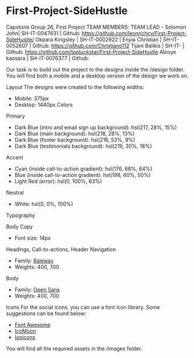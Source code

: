 # First-Project-SideHustle
Capstone Group 26, First Project
TEAM MEMBERS:
TEAM LEAD - Solomon John| SH-IT-0047631 | Github: https://github.com/leonrichcy/First-Project-SideHustle/
Okpara Kingsley | SH-IT-0002922 | 
Enyia Christian | SH-IT-0052607 | Github: https://github.com/Christiano112
Tijani Balikis | SH-IT-  | Github: https://github.com/topluckstar/First-Project-SideHustle
Abioye kaosara | SH-IT-0076377 | Github:


Our task is to build out the project to the designs inside the /design folder. You will find both a mobile and a desktop version of the design we work on.

Layout
The designs were created to the following widths:
- Mobile: 375px
- Desktop: 1440px
Colors

Primary
- Dark Blue (intro and email sign up background): hsl(217, 28%, 15%)
- Dark Blue (main background): hsl(218, 28%, 13%)
- Dark Blue (footer background): hsl(216, 53%, 9%)
- Dark Blue (testimonials background): hsl(219, 30%, 18%)

Accent
- Cyan (inside call-to-action gradient): hsl(176, 68%, 64%)
- Blue (inside call-to-action gradient): hsl(198, 60%, 50%)
- Light Red (error): hsl(0, 100%, 63%)

Neutral
- White: hsl(0, 0%, 100%)

Typography

Body Copy
- Font size: 14px

Headings, Call-to-actions, Header Navigation
- Family: [Raleway](https://fonts.google.com/specimen/Raleway)
- Weights: 400, 700

Body
- Family: [Open Sans](https://fonts.google.com/specimen/Open+Sans)
- Weights: 400, 700

Icons
For the social icons, you can use a font icon library. Some suggestions can be found below:
- [Font Awesome](https://fontawesome.com/)
- [IcoMoon](https://icomoon.io/)
- [Ionicons](https://ionicons.com/)


You will find all the required assets in the /images folder.
